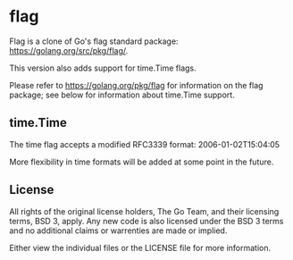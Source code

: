 flag
====

Flag is a clone of Go's flag standard package: https://golang.org/src/pkg/flag/.

This version also adds support for time.Time flags.

Please refer to https://golang.org/pkg/flag for information on the flag package; see below for information about time.Time support.

## time.Time
The time flag accepts a modified RFC3339 format: 
    2006-01-02T15:04:05

More flexibility in time formats will be added at some point in the future.

## License
All rights of the original license holders, The Go Team, and their licensing terms, BSD 3, apply. Any new code is also licensed under the BSD 3 terms and no additional claims or warrenties are made or implied.

Either view the individual files or the LICENSE file for more information.
